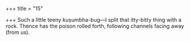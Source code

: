 +++
title = "15"

+++
Such a little teeny kuṣumbha-bug—I split that itty-bitty thing with a  rock.
Thence has the poison rolled forth, following channels facing away  (from us).
